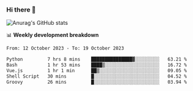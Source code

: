 ### Hi there 👋
![Anurag's GitHub stats](https://github-readme-stats.vercel.app/api?username=jami1024&show_icons=true&theme=radical)

📊 **Weekly development breakdown**
<!--START_SECTION:waka-->

```txt
From: 12 October 2023 - To: 19 October 2023

Python         7 hrs 8 mins    ███████████████▓░░░░░░░░░   63.21 %
Bash           1 hr 53 mins    ████▒░░░░░░░░░░░░░░░░░░░░   16.72 %
Vue.js         1 hr 1 min      ██▒░░░░░░░░░░░░░░░░░░░░░░   09.05 %
Shell Script   30 mins         █░░░░░░░░░░░░░░░░░░░░░░░░   04.52 %
Groovy         26 mins         █░░░░░░░░░░░░░░░░░░░░░░░░   03.94 %
```

<!--END_SECTION:waka-->
<!--
**jami1024/jami1024** is a ✨ _special_ ✨ repository because its `README.md` (this file) appears on your GitHub profile.

Here are some ideas to get you started:

- 🔭 I’m currently working on ...
- 🌱 I’m currently learning ...
- 👯 I’m looking to collaborate on ...
- 🤔 I’m looking for help with ...
- 💬 Ask me about ...
- 📫 How to reach me: ...
- 😄 Pronouns: ...
- ⚡ Fun fact: ...
-->
